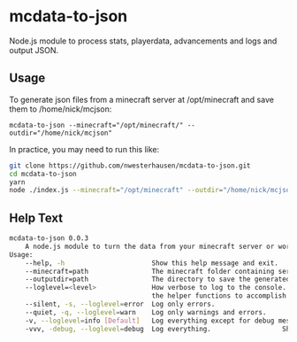 # mcdata-to-json

Node.js module to process stats, playerdata, advancements and logs and output JSON.

## Usage

To generate json files from a minecraft server at /opt/minecraft and save them to /home/nick/mcjson:

`mcdata-to-json --minecraft="/opt/minecraft/" --outdir="/home/nick/mcjson"`

In practice, you may need to run this like:

```bash
git clone https://github.com/nwesterhausen/mcdata-to-json.git
cd mcdata-to-json
yarn
node ./index.js --minecraft="/opt/minecraft" --outdir="/home/nick/mcjson"
```

## Help Text

```bash
mcdata-to-json 0.0.3
    A node.js module to turn the data from your minecraft server or world into json.
Usage:
    --help, -h                      Show this help message and exit.
    --minecraft=path                The minecraft folder containing server.properties and world.
    --outputdir=path                The directory to save the generated JSON files into.
    --loglevel=<level>              How verbose to log to the console. Also you can use one of
                                    the helper functions to accomplish this to varying degrees:
    --silent, -s, --loglevel=error  Log only errors.
    --quiet, -q, --loglevel=warn    Log only warnings and errors.
    -v, --loglevel=info [Default]   Log everything except for debug messages.
    -vvv, -debug, --loglevel=debug  Log everything.                  Show the help message.                                         false
```
